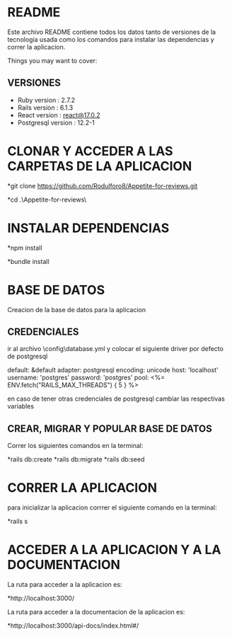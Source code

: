 # README

Este archivo README contiene todos los datos tanto de versiones de la tecnologia usada como los comandos para instalar las dependencias y correr la aplicacion.

Things you may want to cover:

## VERSIONES

* Ruby version : 2.7.2
* Rails version :  6.1.3
* React version : react@17.0.2
* Postgresql version : 12.2-1


# CLONAR Y ACCEDER A LAS CARPETAS DE LA APLICACION

*git clone https://github.com/Rodulforo8/Appetite-for-reviews.git

*cd .\Appetite-for-reviews\

# INSTALAR DEPENDENCIAS

*npm install

*bundle install

# BASE DE DATOS

Creacion de la base de datos para la aplicacion

## CREDENCIALES

ir al archivo \config\database.yml y colocar el siguiente driver por defecto de postgresql

default: &default
  adapter: postgresql
  encoding: unicode
  host: 'localhost'
  username: 'postgres'
  password: 'postgres'
  pool: <%= ENV.fetch("RAILS_MAX_THREADS") { 5 } %>

en caso de tener otras credenciales de postgresql cambiar las respectivas variables

## CREAR, MIGRAR Y POPULAR BASE DE DATOS

Correr los siguientes comandos en la terminal:

*rails db:create
*rails db:migrate
*rails db:seed

# CORRER LA APLICACION

para inicializar la aplicacion corrrer el siguiente comando en la terminal: 

*rails s

# ACCEDER A LA APLICACION Y A LA DOCUMENTACION

La ruta para acceder a la aplicacion es:

*http://localhost:3000/

La ruta para acceder a la documentacion de la aplicacion es:

*http://localhost:3000/api-docs/index.html#/
